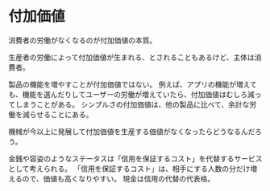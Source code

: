 # 付加価値

消費者の労働がなくなるのが付加価値の本質。

生産者の労働によって付加価値が生まれる、とされることもあるけど、主体は消費者。

製品の機能を増やすことが付加価値ではない。
例えば、アプリの機能が増えても、機能を選んだりしてユーザーの労働が増えていたら、付加価値はむしろ減ってしまうことがある。
シンプルさの付加価値は、他の製品に比べて、余計な労働を減らせることにある。

機械が今以上に発展して付加価値を生産する価値がなくなったらどうなるんだろう。


金銭や容姿のようなステータスは「信用を保証するコスト」を代替するサービスとして考えられる。
「信用を保証するコスト」は、相手にする人数の分だけ増えるので、価値も高くなりやすい。
現金は信用の代替の代表格。
